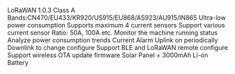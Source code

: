 LoRaWAN 1.0.3 Class A
Bands:CN470/EU433/KR920/US915/EU868/AS923/AU915/IN865
Ultra-low power consumption
Supports maximum 4 current sensors
Support various current sensor Ratio: 50A, 100A etc.
Monitor the machine running status
Analyze power consumption trends
Current Alarm
Uplink on periodically
Downlink to change configure
Support BLE and LoRaWAN remote configure
Support wireless OTA update firmware
Solar Panel + 3000mAh Li-on Battery
